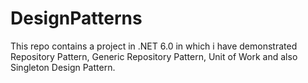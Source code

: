 # DesignPatterns
This repo contains a project in .NET 6.0 in which i have demonstrated Repository Pattern, Generic Repository Pattern, Unit of Work and also Singleton Design Pattern.
